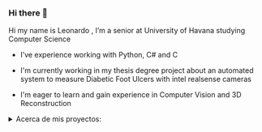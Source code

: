 ### Hi there 👋

Hi my name is Leonardo , I’m a senior at University of Havana studying Computer Science

- I’ve experience working with Python, C# and C

- I'm currently working in my thesis degree project about an automated system to measure Diabetic Foot Ulcers with intel
realsense cameras

- I'm eager to learn and gain experience in Computer Vision and 3D Reconstruction

<details>
      <summary>
            Acerca de mis proyectos:
      </summary>
      <details style="margin-left: 40px">
            <summary>
                  <a href="asdas">Shell: </a>infoinfoinfoinfoinfoinfoinfoinfoinfoinfoinfoinfoinfoinfoinfoinfo
            </summary>
                  <hr>
                  <p style="margin-left: 40px">
                        🚧Work in progress ...🚧
                  </p>
      </details>
      <details style="margin-left: 40px">
            <summary>
                  <a href="asdas">Web Server: </a>infoinfoinfoinfoinfoinfoinfoinfoinfoinfoinfoinfoinfoinfoinfoinfo
            </summary>
                  <hr>
                  <p style="margin-left: 40px">
                        🚧Work in progress ...🚧
                  </p>
      </details>
      <details style="margin-left: 40px">
            <summary>
                  <a href="asdas">Skyrim: </a> este fué el proyecto correspondiente a la asignatura de **Ingeniería de Software** en el que tuvimos que diseñar una **base de datos** y una **pagina web** que la utilice.
            </summary>
                  <hr>
                  <p style="margin-left: 40px">
                        🚧Work in progress ...🚧
                  </p>
      </details>
      <details style="margin-left: 40px">
            <summary>
                  <a href="https://github.com/tonycp/IFSL">IFSL:</a>Este es el proyecto correspondiente a la asignatura
                  de <b>Inteligencia Artificial</b> donde se nos pidió idear un proyecto en el que utilizaramos
                  conocimientos de <b>Inteligencia Artificial Clásica</b>
            </summary>
                  <hr>
                  <p style="margin-left: 40px">
                        🚧Work in progress ...🚧
                  </p>
      </details>
      <details style="margin-left: 40px">
            <summary>
                  <a href="https://github.com/Alejandra1113/FormationDSL/">FormationDSL: </a> Este es el proyecto
                  correspondiente a la asignatura de <b>Compilación</b> en el que se nos pidió diseñar un <b>Domain Specific Language(DSL)</b> y un <b>transpilador</b> hacia al lenguaje de nuestra preferencia.
            </summary>
                  <hr>
                  <p style="margin-left: 40px">
                        Nosotros decidimos realizar un lenguaje que permitiera especificar rutinas de
                        formaciones y que el <b>transpilador</b> generara el correspondiente código en <b>Python</b> que
                        hiciera los cálculos necesarios y mostrara una animación 2D de como se vería la rutina aprovechando el
                        código del proyecto <b>IFSL</b> que acababamos de terminar.
                  </p>
                  <p style="margin-left: 40px">
                        Crear nuestro propio lenguaje nos permitió añadir características específicas para el trabajo con
                        <b>groups</b>, creando dinámicas más intuitivas y expresivas con los conjuntos de agentes. Dentro de
                        la definición de una formación el usuario se puede referir a la variable especial <b>G</b>, la cual es
                        el <b>group</b> que va a realizar la formación. Restrigimos la creación de variables de este tipo, de
                        forma que en todo momento estas constituyecen una partición del <b>group G</b> original. También
                        creamos operadores especiales para definir las <b>posiciones relativas</b> entre agentes como si
                        fueran ordenes naturales como "down of" o "all_of G at down of prev".
                  </p>
                  <p style="margin-left: 40px">
                        (Las partes)(Explicacion de tokenicer, parser)Para poder compilar el lenguaje tuvimos que definir una
                        <b>gramática</b>, la cual como era de esperar por su complejidad no pudo ser <b>LL(1)</b>.
                        Implementamos un tokenizer con <b>expresiones regulares</b>, un parser <b>LR(1)</b> y aprovechamos su
                        recorrido <b>bottom-up</b> para ir construyendo el <b>Abstract Sintax Tree(AST)</b>. Luego se usa el
                        <b>Patrón Visitor</b> para realizar varios checkeos en el <b>AST</b>, como el checkeo de tipos,
                        checkeo semántico y un checkeo para saber si las variables o funciones que se usan están definidas, y
                        en el caso de las variables se tiene en cuenta el scope donde se llaman. Luego para facilitar la
                        generación de código en Python se realizaron unas transformaciónes en el <b>AST</b> como, renombrar
                        algunas funciones, declarar otras y reemplazar instrucciones como all_of y por otras más cercanas a
                        python. El código en python se generó recursivamente usando también el <b>Patrón Visitor</b> y un
                        sistema de plantillas que implementamos usando el módulo de <b>expresiones regulares</b> de python.
                  </p>
      </details>
      <details style="margin-left: 40px">
            <summary>
                  <a href="https://github.com/Leo00010011/Distributed-Twitter/">Distributed Twitter: </a>Este es el
                  proyecto correspondiente a la asignatura de <b>Sistemas Distribuidos</b> en las que se nos pidió
                  realizar una implementación de una versión simplificada de Twitter con las que se debería poder:
                  <ul>
                        <li>Registrarse</li>
                        <li>Iniciar Sesión</li>
                        <li>Cerrar Sesión</li>
                        <li>Publicar un Tweet</li>
                        <li>Re-publicar un Tweet</li>
                        <li>Seguir a otro usuario</li>
                        <li>Ver el perfil de otro usuario</li>
                        <li>Pedir nuevos Tweets</li>
                  </ul>
            </summary>
            <hr>
            <p style="margin-left: 40px">
                  Era un requerimiento que las funcionalidades estén listas para un crecimiento de la demanda y la consecuente
                  incorporación de recursos, además de ser capaz de seguir funcionando a pesar del fallo de una cantidad
                  determinada de servidores. Por esta razón optamos por la <b>replicación</b> de servicios y por un
                  <b>almacenamiento distribuido</b> basado en una <b>Distributed Hash Table</b> (DHT).
            </p>
            <p style="margin-left: 40px">            
                  La arquitectura por la que optamos consistía en un conjunto de servidores que hacían de intermediarios entre
                  el cliente y los servicios y otro conjunto que iban a mantener la <b>DHT</b> y la <b>base de datos</b>, los
                  cuales se implementaron para funcionar en <b>procesos</b> separados para lograr un diseño más
                  <b>desacoplado</b>.
            </p>
            <p style="margin-left: 40px">            
                  Por motivos didácticos nuestro equipo decidió implementar todo sin ayuda de alguna librería externa que no
                  sea la que utilizamos para consultar y modificar la base de datos local en SQLite pues no era objetivo del
                  trabajo. Con este objetivo, a base de <b>candados</b>, diseñé para mi equipo un conjunto de clases que nos
                  permitían tener un comportamiento parecido a el de una <b>función callback</b> que era totalmente
                  independiente del contexto en el que era usado(Ver <a href="https://github.com/Leo00010011/Distributed-Twitter#threadholder-y-state-storage">ThreadHolder y State Storage</a>). Siguiendo con la idea de implementarlo todo a mano también hice un objeto que nos permitía a mí y a mis compañeros abstraernos del hecho de que todo se estaba ejecutando en <b>multiples hilos</b> y solo preocuparnos por la función que debía recibir el socket de la conexión a atender. El diseño de este objeto giraba en torno a una <b>multiproducer-multiconsumer queue</b> y nos permitía
                  reutilizar los <b>hilos</b> cuando terminaban de atender a un cliente(Ver <a href = "https://github.com/Leo00010011/Distributed-Twitter/#multithreaded-server">MultithreadedServer</a>).
            </p>
            <p style="margin-left: 40px">            
                  Ya con estas herramientas pude enfocarme en el desarrollo de la <b>Distributed Hash  Table</b> que iba a encargarse de organizar en que servidor se debían almacenar que datos. Para su diseño me basé en la idea  de <b>Chord</b>, pero realicé algunas modificaciones. Su función en el sistema era que el EntryServer le preguntaba a cualquiera de los servidores que estuviera participando en el almacenamiento distribuido por las <b>direcciones IP</b> de los servidores que debían responder por el dato que quería almacenar o consultar. También en el momento de incorporar una replica o un nuevo nodo en el almacenamiento distribuido la <b>DHT</b> jugaba un papel fundamental, pues en el caso de incorporar una replica, la esta se encargaba de encontrar las <b>direcciones IP</b> de las otras <b>réplicas</b> que contenían los datos de los nodos que querían replicar y en el caso de incorporar un nuevo nodo la <b>DHT</b> resolvía las direcciones de las replicas del nodo que iba a ser su sucesor (Ver <a href = "https://github.com/Leo00010011/Distributed-Twitter/   #chord-dht">Chord DHT</a>)
            </p>
            <p style="margin-left: 40px">Para poder probar todo de forma local utilizamos <b>containers</b> de <b>Docker</b> y fué mi responsabilidad estudiarme esta herramienta, crear la <b>imagen</b> y un pequeño script para permitir a mis compañeros
            utilizarlo de manera sencilla.
            </p>
      </details>
      <details style="margin-left: 40px">
            <summary>
                  <b>DAA Solutions:</b> 📖 En estos repos están las soluciones y los respectivos análisis de un conjunto
                  de problemas que formaban parte del sistema de evaluación de la asignatura <b>Diseño y Análisis de
                        Algoritmos</b>
            </summary>
            <hr>
            <ul>
                  <li><b><a href="https://github.com/Leo00010011/DAA-Solution">DAA-Solution: </a></b>Este primer
                        problema es de <b>combinatoria</b>. Para la creación de un tester se implementó un generador de
                        casos y una solución con <b>backtrack</b>, que es menos eficiente pero al menos se conoce su
                        correctitud con facilidad. Como parte del problema se analizó la <b>complejidad</b> y la
                        <b>correctitud</b> de la solución con <b>backtrack</b>. La solución eficiente que se encontró
                        fue hecha usando <b>programación dinámica</b> basada en propiedades de unas particiones en las
                        que dividí en conjunto a contar. La explicación del problema, la solución y las demostraciones
                        están en el readme del repo. (github renderiza mal las notaciones, pero otras herramientas como
                        la extensión de MarkDown de VsCode lo muestra bien)</li>
                  <li><b><a href="https://github.com/Leo00010011/DAA-Solution2">DAA-Solution2: </a></b>Este segundo
                        problema es basado en <b>grafos</b>. Para resolverlo aprovechamos propiedades del recorrido que
                        realiza el <b>Algoritmo de Dijkstra</b> para calcular ciertos valores correspondientes a cada
                        <b>vértice</b> del <b>grafo</b>, para luego acumular los valores correspondientes a los
                        <b>vértices</b> que cumplían cierta propiedad. Para testear los resultados se implementó un
                        generador de <b>grafos</b> aleatorio y una solución que también usa el <b>Algoritmo de
                              Dijkstra</b> pero se basa en una idea más intuitiva. La explicación del problema, la
                        solución y las demostraciones están en el readme del repo.(github renderiza mal las notaciones,
                        pero otras herramientas como la extensión de MarkDown de VsCode lo muestra bien)
                  </li>
                  <li><b><a href="https://github.com/Leo00010011/DAA-Solution3">DAA-Solution3: </a></b>El tercer
                        problema consistía en demostrar la <b>NP-Completitud</b> de un problema de un problema de
                        satisfacibilidad de expresiones booleanas, implementar un solver y encontrar alguna
                        <b>k-aproximación</b>. La NP-Completitud se demostró <b>reduciendo</b> nuestro problema al
                        <b>3-CNF-SAT</b>. Para la solución de nuestro problema decidi usar una reducción conocida de
                        <b>SAT</b> a <b>3-CNF-SAT</b> para generar una expresión equissatisfacible a la original pero
                        que se encuentra en 3ra forma normal conjuntiva y utilizar un solver que aprovecha esta forma.
                        Para obtener esta expresión se tuvo que crear una <b>gramática</b> para expresiones booleanas e
                        implementar un <b>parser LL(1)</b>, pues se necesitaba el <b>árbol de derivación</b> de la
                        expresión. Luego se implementaron 2 algoritmos y se demostró pq eran <b>k-aproximaciones</b> del
                        <b>problema de optimización asociado a nuestro problema</b>. La explicación del problema, la
                        solución y las demostraciones están en el readme del repo.(github renderiza mal las notaciones,
                        pero otras herramientas como la extensión de MarkDown de VsCode lo muestra bien)</li>
            </ul>
      </details>